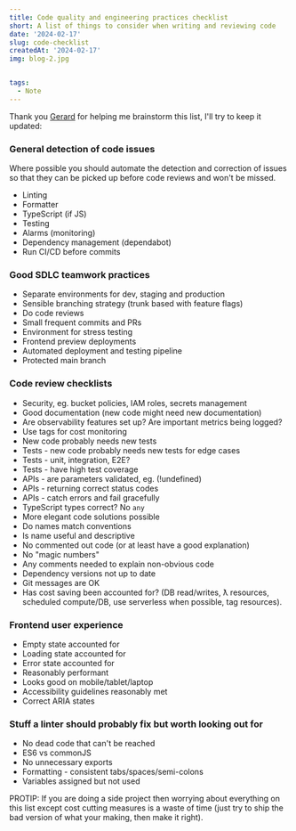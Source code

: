 ```yaml
---
title: Code quality and engineering practices checklist
short: A list of things to consider when writing and reviewing code 
date: '2024-02-17'
slug: code-checklist
createdAt: '2024-02-17'
img: blog-2.jpg


tags:
  - Note
---
```


Thank you [Gerard](https://www.linkedin.com/in/gerardpslowey) for helping me brainstorm this list, I'll try to keep it updated:

### General detection of code issues
Where possible you should automate the detection and correction of issues so that they can be picked up before code reviews and won't be missed.

- Linting 
- Formatter
- TypeScript (if JS)
- Testing 
- Alarms (monitoring)
- Dependency management (dependabot)
- Run CI/CD before commits

### Good SDLC teamwork practices 
- Separate environments for dev, staging and production
- Sensible branching strategy (trunk based with feature flags)
- Do code reviews
- Small frequent commits and PRs
- Environment for stress testing
- Frontend preview deployments
- Automated deployment and testing pipeline
- Protected main branch


### Code review checklists 
- Security, eg. bucket policies, IAM roles, secrets management
- Good documentation (new code might need new documentation)
- Are observability features set up? Are important metrics being logged? 
- Use tags for cost monitoring 
- New code probably needs new tests
- Tests - new code probably needs new tests for edge cases
- Tests - unit, integration, E2E?
- Tests - have high test coverage
- APIs - are parameters validated, eg. (!undefined)
- APIs - returning correct status codes
- APIs - catch errors and fail gracefully
- TypeScript types correct? No `any`
- More elegant code solutions possible
- Do names match conventions 
- Is name useful and descriptive
- No commented out code (or at least have a good explanation)
- No "magic numbers"
- Any comments needed to explain non-obvious code
- Dependency versions not up to date
- Git messages are OK
- Has cost saving been accounted for? (DB read/writes, ƛ resources, scheduled compute/DB, use serverless when possible, tag resources). 

### Frontend user experience
- Empty state accounted for
- Loading state accounted for 
- Error state accounted for 
- Reasonably performant
- Looks good on mobile/tablet/laptop
- Accessibility guidelines reasonably met
- Correct ARIA states 


### Stuff a linter should probably fix but worth looking out for
- No dead code that can't be reached
- ES6 vs commonJS
- No unnecessary exports 
- Formatting - consistent tabs/spaces/semi-colons
- Variables assigned but not used


PROTIP: If you are doing a side project then worrying about everything on this list except cost cutting measures is a waste of time (just try to ship the bad version of what your making, then make it right).